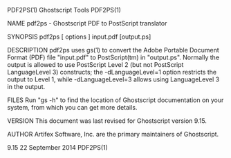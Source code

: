 PDF2PS(1)                                                                                     Ghostscript Tools                                                                                     PDF2PS(1)



NAME
       pdf2ps - Ghostscript PDF to PostScript translator

SYNOPSIS
       pdf2ps [ options ] input.pdf [output.ps]

DESCRIPTION
       pdf2ps uses gs(1) to convert the Adobe Portable Document Format (PDF) file "input.pdf" to PostScript(tm) in "output.ps".  Normally the output is allowed to use PostScript Level 2 (but not PostScript
       LanguageLevel 3) constructs; the -dLanguageLevel=1 option restricts the output to Level 1, while -dLanguageLevel=3 allows using LanguageLevel 3 in the output.

FILES
       Run "gs -h" to find the location of Ghostscript documentation on your system, from which you can get more details.

VERSION
       This document was last revised for Ghostscript version 9.15.

AUTHOR
       Artifex Software, Inc. are the primary maintainers of Ghostscript.



9.15                                                                                          22 September 2014                                                                                     PDF2PS(1)
